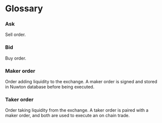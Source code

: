 # Glossary

### Ask

Sell order.

### Bid

Buy order.

### Maker order

Order adding liquidity to the exchange. A maker order is signed and stored in Nuwton database before being executed.

### Taker order

Order taking liquidity from the exchange. A taker order is paired with a maker order, and both are used to execute an on chain trade.
